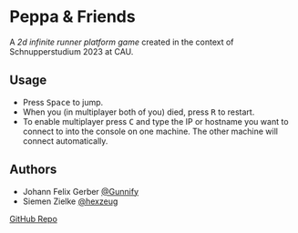 # Peppa & Friends

A _2d infinite runner platform game_ created in the context of Schnupperstudium 2023 at CAU.

## Usage

- Press <kbd>Space</kbd> to jump.
- When you (in multiplayer both of you) died, press <kbd>R</kbd> to restart.
- To enable multiplayer press <kbd>C</kbd> and type the IP or hostname you want to connect to into the console on one machine. The other machine will connect automatically.

## Authors

- Johann Felix Gerber [@Gunnify](https://github.com/Gunnify)
- Siemen Zielke [@hexzeug](https://github.com/hexzeug)

[GitHub Repo](https://github.com/hexzeug/schnupper-game)

